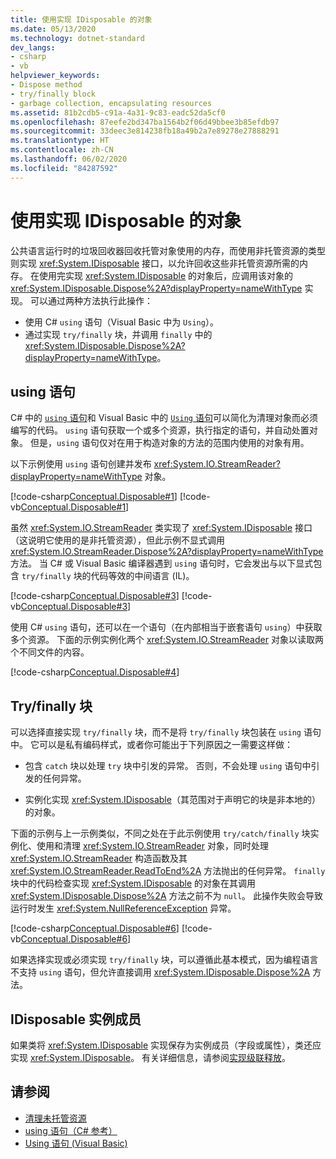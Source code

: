```yaml
---
title: 使用实现 IDisposable 的对象
ms.date: 05/13/2020
ms.technology: dotnet-standard
dev_langs:
- csharp
- vb
helpviewer_keywords:
- Dispose method
- try/finally block
- garbage collection, encapsulating resources
ms.assetid: 81b2cdb5-c91a-4a31-9c83-eadc52da5cf0
ms.openlocfilehash: 87eefe2bd347ba1564b2f06d49bbee3b85efdb97
ms.sourcegitcommit: 33deec3e814238fb18a49b2a7e89278e27888291
ms.translationtype: HT
ms.contentlocale: zh-CN
ms.lasthandoff: 06/02/2020
ms.locfileid: "84287592"
---
```

# <a name="using-objects-that-implement-idisposable"></a>使用实现 IDisposable 的对象

公共语言运行时的垃圾回收器回收托管对象使用的内存，而使用非托管资源的类型则实现 <xref:System.IDisposable> 接口，以允许回收这些非托管资源所需的内存。 在使用完实现 <xref:System.IDisposable> 的对象后，应调用该对象的 <xref:System.IDisposable.Dispose%2A?displayProperty=nameWithType> 实现。 可以通过两种方法执行此操作：

- 使用 C# `using` 语句（Visual Basic 中为 `Using`）。
- 通过实现 `try/finally` 块，并调用 `finally` 中的 <xref:System.IDisposable.Dispose%2A?displayProperty=nameWithType>。

## <a name="the-using-statement"></a>using 语句

C# 中的 [`using` 语句](../../csharp/language-reference/keywords/using-statement.md)和 Visual Basic 中的 [`Using` 语句](../../visual-basic/language-reference/statements/using-statement.md)可以简化为清理对象而必须编写的代码。 `using` 语句获取一个或多个资源，执行指定的语句，并自动处置对象。 但是，`using` 语句仅对在用于构造对象的方法的范围内使用的对象有用。

以下示例使用 `using` 语句创建并发布 <xref:System.IO.StreamReader?displayProperty=nameWithType> 对象。

[!code-csharp[Conceptual.Disposable#1](../../../samples/snippets/csharp/VS_Snippets_CLR/conceptual.disposable/cs/using1.cs#1)]
[!code-vb[Conceptual.Disposable#1](../../../samples/snippets/visualbasic/VS_Snippets_CLR/conceptual.disposable/vb/using1.vb#1)]

虽然 <xref:System.IO.StreamReader> 类实现了 <xref:System.IDisposable> 接口（这说明它使用的是非托管资源），但此示例不显式调用 <xref:System.IO.StreamReader.Dispose%2A?displayProperty=nameWithType> 方法。 当 C# 或 Visual Basic 编译器遇到 `using` 语句时，它会发出与以下显式包含 `try/finally` 块的代码等效的中间语言 (IL)。

[!code-csharp[Conceptual.Disposable#3](../../../samples/snippets/csharp/VS_Snippets_CLR/conceptual.disposable/cs/using3.cs#3)]
[!code-vb[Conceptual.Disposable#3](../../../samples/snippets/visualbasic/VS_Snippets_CLR/conceptual.disposable/vb/using3.vb#3)]

使用 C# `using` 语句，还可以在一个语句（在内部相当于嵌套语句 `using`）中获取多个资源。 下面的示例实例化两个 <xref:System.IO.StreamReader> 对象以读取两个不同文件的内容。

[!code-csharp[Conceptual.Disposable#4](../../../samples/snippets/csharp/VS_Snippets_CLR/conceptual.disposable/cs/using4.cs#4)]

## <a name="tryfinally-block"></a>Try/finally 块

可以选择直接实现 `try/finally` 块，而不是将 `try/finally` 块包装在 `using` 语句中。 它可以是私有编码样式，或者你可能出于下列原因之一需要这样做：

- 包含 `catch` 块以处理 `try` 块中引发的异常。 否则，不会处理 `using` 语句中引发的任何异常。

- 实例化实现 <xref:System.IDisposable>（其范围对于声明它的块是非本地的）的对象。

下面的示例与上一示例类似，不同之处在于此示例使用 `try/catch/finally` 块实例化、使用和清理 <xref:System.IO.StreamReader> 对象，同时处理 <xref:System.IO.StreamReader> 构造函数及其 <xref:System.IO.StreamReader.ReadToEnd%2A> 方法抛出的任何异常。 `finally` 块中的代码检查实现 <xref:System.IDisposable> 的对象在其调用 <xref:System.IDisposable.Dispose%2A> 方法之前不为 `null`。 此操作失败会导致运行时发生 <xref:System.NullReferenceException> 异常。

[!code-csharp[Conceptual.Disposable#6](../../../samples/snippets/csharp/VS_Snippets_CLR/conceptual.disposable/cs/using5.cs#6)]
[!code-vb[Conceptual.Disposable#6](../../../samples/snippets/visualbasic/VS_Snippets_CLR/conceptual.disposable/vb/using5.vb#6)]

如果选择实现或必须实现 `try/finally` 块，可以遵循此基本模式，因为编程语言不支持 `using` 语句，但允许直接调用 <xref:System.IDisposable.Dispose%2A> 方法。

## <a name="idisposable-instance-members"></a>IDisposable 实例成员

如果类将 <xref:System.IDisposable> 实现保存为实例成员（字段或属性），类还应实现 <xref:System.IDisposable>。 有关详细信息，请参阅[实现级联释放](implementing-dispose.md#cascade-dispose-calls)。

## <a name="see-also"></a>请参阅

- [清理未托管资源](unmanaged.md)
- [using 语句（C# 参考）](../../csharp/language-reference/keywords/using-statement.md)
- [Using 语句 (Visual Basic)](../../visual-basic/language-reference/statements/using-statement.md)
